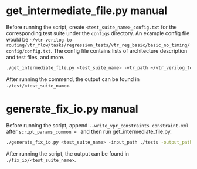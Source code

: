 # get_intermediate_file.py manual
Before running the script, create `<test_suite_name>_config.txt` for the corresponding test suite under the `configs` directory. An example config file would be `~/vtr-verilog-to-routing/vtr_flow/tasks/regression_tests/vtr_reg_basic/basic_no_timing/config/config.txt`. The config file contains lists of architecture description and test files, and more. 
```sh
./get_intermediate_file.py <test_suite_name> -vtr_path ~/vtr_verilog_to_routing -output_path ./tests
```
After running the commend, the output can be found in `./test/<test_suite_name>`.

# generate_fix_io.py manual
Before running the script, append `--write_vpr_constraints constraint.xml` after `script_params_common = ` and then run get_intermediate_file.py.
```sh
./generate_fix_io.py <test_suite_name> -input_path ./tests -output_path ./fix_io
```
After running the script, the output can be found in `./fix_io/<test_suite_name>`.
